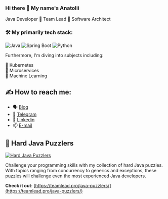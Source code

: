 ### Hi there 👋 My name's Anatolii

Java Developer 🔹 Team Lead 🔹 Software Architect

### 🛠 My primarily tech stack:

![Java](https://img.shields.io/badge/Java-ED8B00?style=for-the-badge&logo=openjdk&logoColor=white)
![Spring Boot](https://img.shields.io/badge/Spring-6DB33F?style=for-the-badge&logo=spring&logoColor=white)
![Python](https://img.shields.io/badge/Python-3776AB?style=for-the-badge&logo=python&logoColor=white)

Furthermore, I'm diving into subjects including: 

🔹 Kubernetes \
🔹 Microservices \
🔹 Machine Learning 

## ✍ How to reach me: 

- 🗣 [Blog](https://teamlead.pro)
- 📲 [Telegram](https://t.me/teamlead_pro)
- 🔗 [Linkedin](https://www.linkedin.com/in/x25ru/)
- 📫 [E-mail](mailto:hello@teamlead.pro)

## 🧩 Hard Java Puzzlers

[![Hard Java Puzzlers](https://teamlead.pro/java-puzzlers/puzzlers.png)](https://teamlead.pro/java-puzzlers/)

Challenge your programming skills with my collection of hard Java puzzles. With topics ranging from concurrency to generics and exceptions, these puzzles will challenge even the most experienced Java developers.

**Check it out**: [https://teamlead.pro/java-puzzlers/](https://teamlead.pro/java-puzzlers/)
